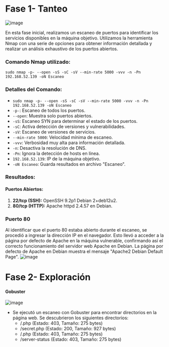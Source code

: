 # Fase 1- Tanteo

![image](https://github.com/haw441kings/DockerLabsWriteUps/assets/136659799/bfc93dea-2e95-4ab7-88ce-61ee6a51335d)


En esta fase inicial, realizamos un escaneo de puertos para identificar los servicios disponibles en la máquina objetivo. Utilizamos la herramienta Nmap con una serie de opciones para obtener información detallada y realizar un análisis exhaustivo de los puertos abiertos.

### Comando Nmap utilizado:

`sudo nmap -p- --open -sS -sC -sV --min-rate 5000 -vvv -n -Pn 192.168.52.139 -oN Escaneo`

### Detalles del Comando:

- `sudo nmap -p- --open -sS -sC -sV --min-rate 5000 -vvv -n -Pn 192.168.52.139 -oN Escaneo`
- `-p-`: Escaneo de todos los puertos.
- `--open`: Muestra solo puertos abiertos.
- `-sS`: Escaneo SYN para determinar el estado de los puertos.
- `-sC`: Activa detección de versiones y vulnerabilidades.
- `-sV`: Escaneo de versiones de servicios.
- `--min-rate 5000`: Velocidad mínima de escaneo.
- `-vvv`: Verbosidad muy alta para información detallada.
- `-n`: Desactiva la resolución de DNS.
- `-Pn`: Ignora la detección de hosts en línea.
- `192.168.52.139`: IP de la máquina objetivo.
- `-oN Escaneo`: Guarda resultados en archivo "Escaneo".


### Resultados:

#### Puertos Abiertos:

1. **22/tcp (SSH):** OpenSSH 9.2p1 Debian 2+deb12u2.
2. **80/tcp (HTTP):** Apache httpd 2.4.57 en Debian.
### Puerto 80
Al identificar que el puerto 80 estaba abierto durante el escaneo, se procedió a ingresar la dirección IP en el navegador. Esto llevó a acceder a la página por defecto de Apache en la máquina vulnerable, confirmando así el correcto funcionamiento del servidor web Apache en Debian. La página por defecto de Apache en Debian muestra el mensaje "Apache2 Debian Default Page".
![image](https://github.com/haw441kings/DockerLabsWriteUps/assets/136659799/b815f92b-a5f3-41d0-873e-0c5f136f7ea2)

# Fase 2- Exploración

#### Gobuster

![image](https://github.com/haw441kings/DockerLabsWriteUps/assets/136659799/3c6e2fda-d352-41bc-9b46-3a88a16cebcb)

- Se ejecutó un escaneo con Gobuster para encontrar directorios en la página web. Se descubrieron los siguientes directorios:
    - /.php (Estado: 403, Tamaño: 275 bytes)
    - /secret.php (Estado: 200, Tamaño: 927 bytes)
    - /.php (Estado: 403, Tamaño: 275 bytes)
    - /server-status (Estado: 403, Tamaño: 275 bytes)


















